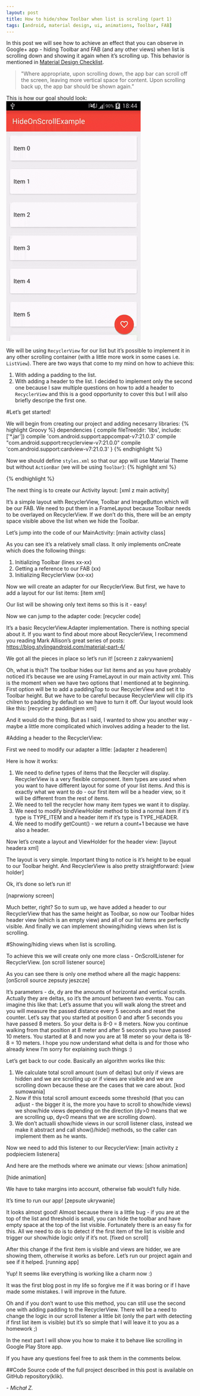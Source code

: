```yaml
---
layout: post
title: How to hide/show Toolbar when list is scroling (part 1)
tags: [android, material design, ui, animations, Toolbar, FAB]
---
```


In this post we will see how to achieve an effect that you can observe in Google+ app - hiding Toolbar and FAB (and any other views) when list is scrolling down and showing it again when it’s scrolling up. This behavior is mentioned in [Material Design Checklist].
> "Where appropriate, upon scrolling down, the app bar can scroll off the screen, leaving more vertical space for content. Upon scrolling back up, the app bar should be shown again.”

This is how our goal should look:
![Working example](/images/1/demo_gif.gif "Working example")


We will be using `RecyclerView` for our list but it’s possible to implement it in any other scrolling container (with a little more work in some cases i.e. `ListView`).
There are two ways that come to my mind on how to achieve this:
1. With adding a padding to the list. 
2. With adding a header to the list.
I decided to implement only the second one because I saw multiple questions on how to add a header to `RecyclerView` and this is a good opportunity to cover this but I will also briefly descripe the first one.

#Let’s get started!

We will begin from creating our project and adding necesarry libraries:
{% highlight Groovy %}
dependencies {
  compile fileTree(dir: 'libs', include: ['*.jar'])
  compile 'com.android.support:appcompat-v7:21.0.3'
  compile "com.android.support:recyclerview-v7:21.0.0"
  compile 'com.android.support:cardview-v7:21.0.3'
} 
 {% endhighlight %}

Now we should define `styles.xml` so that our app will use Material Theme but without `ActionBar` (we will be using `Toolbar`):
{% highlight xml %}
<style name="AppTheme" parent="Theme.AppCompat.Light.NoActionBar">
  <item name="colorPrimary">@color/color_primary</item>
  <item name="colorPrimaryDark">@color/color_primary_dark</item>
</style>
 {% endhighlight %}

The next thing is to create our Activity layout:
[xml z main activity]

It’s a simple layout with RecyclerView, Toolbar and ImageButton which will be our FAB. We need to put them in a FrameLayout because Toolbar needs to be overlayed on RecyclerView. If we don’t do this, there will be an empty space visible above the list when we hide the Toolbar.

Let’s jump into the code of our MainActivity:
[main activity class]

As you can see it’s a relatively small class. It only implements onCreate which does the following things:
1. Initializing Toolbar (lines xx-xx)
2. Getting a reference to our FAB (xx)
3. Initializing RecyclerView (xx-xx)

Now we will create an adapter for our RecyclerView. But first, we have to add a layout for our list items:
[item xml]

Our list will be showing only text items so this is it - easy!

Now we can jump to the adapter code:
[recycler code]

It’s a basic RecyclerView.Adapter implementation. There is nothing special about it. If you want to find about more about RecyclerView, I recommend you reading Mark Allison’s great series of posts: https://blog.stylingandroid.com/material-part-4/

We got all the pieces in place so let’s run it!
[screen z zakrywaniem]

Oh, what is this?! The toolbar hides our list items and as you have probably noticed it’s because we are using FrameLayout in our main activity xml. This is the moment when we have two options that I mentioned at te beginning.
First option will be to add a paddingTop to our RecyclerView and set it to Toolbar height. But we have to be careful because RecyclerView will clip it’s chilren to padding by default so we have to turn it off. Our layout would look like this:
[recycler z paddingiem xml]

And it would do the thing. But as I said, I wanted to show you another way - maybe a little more complicated which involves adding a header to the list.

#Adding a header to the RecyclerView:

First we need to modify our adapter a little:
[adapter z headerem]

Here is how it works:
1. We need to define types of items that the Recycler will display. RecyclerView is a very flexible component. Item types are used when you want to have different layout for some of your list items. And this is exactly what we want to do - our first item will be a header view, so it will be different from the rest of items.
2. We need to tell the recycler how many item types we want it to display.
3. We need to modify bindViewHolder method to bind a normal item if it’s type is TYPE_ITEM and a header item if it’s type is TYPE_HEADER.
4. We need to modify getCount() - we return a count+1 because we have also a header.

Now let’s create a layout and ViewHolder for the header view:
[layout headera xml]

The layout is very simple. Important thing to notice is it’s height to be equal to our Toolbar height. And RecyclerView is also pretty straightforward:
[view holder]

Ok, it’s done so let’s run it!

[naprwiony screen]

Much better, right?
So to sum up, we have added a header to our RecyclerView that has the same height as Toolbar, so now our Toolbar hides header view (which is an empty view) and all of our list items are perfectly visible.
And finally we can implement showing/hiding views when list is scrolling.

#Showing/hiding views when list is scrolling.

To achieve this we will create only one more class - OnScrollListener for RecyclerView.
[on scroll listener source]

As you can see there is only one method where all the magic happens:
[onScroll source zepsuty jeszcze]

It’s parameters - dx, dy are the amounts of horizontal and vertical scrolls. Actually they are deltas, so it’s the amount between two events.
You can imagine this like that:
Let’s assume that you will walk along the street and you will measure the passed distance every 5 seconds and reset the counter. Let’s say that you started at position 0 and after 5 seconds you have passed 8 meters. So your delta is 8-0 = 8 meters. Now you continue walking from that position at 8 meter and after 5 seconds you have passed 10 meters. You started at 8 and now you are at 18 meter so your delta is 18-8 = 10 meters. I hope you now understand what delta is and for those who already knew I’m sorry for explaining such things :)

Let’s get back to our code. Basically an algorithm works like this:
1. We calculate total scroll amount (sum of deltas) but only if views are hidden and we are scrolling up or if views are visible and we are scrolling down because these are the cases that we care about.
[kod sumowania]
2. Now if this total scroll amount exceeds some threshold (that you can adjust - the bigger it is, the more you have to scroll to show/hide views) we show/hide views depending on the direction (dy>0 means that we are scrolling up, dy<0 means that we are scrolling down).
3. We don’t actualli show/hide views in our scroll listener class, instead we make it abstract and call show()/hide() methods, so the caller can implement them as he wants.

Now we need to add this listener to our RecyclerView:
[main activity z podpieciem listenera]

And here are the methods where we animate our views:
[show animation]

[hide animation]

We have to take margins into account, otherwise fab would’t fully hide.

It’s time to run our app!
[zepsute ukrywanie]

It looks almost good! Almost because there is a little bug - if you are at the top of the list and threshold is small, you can hide the toolbar and have empty space at the top of the list visible. Fortunately there is an easy fix for this. All we need to do is to detect if the first item of the list is visible and trigger our show/hide logic only if it’s not.
[fixed on scroll]

After this change if the first item is visible and views are hidder, we are showing them, otherwise it works as before. Let’s run our project again and see if it helped.
[running app]

Yup! It seems like everything is working like a charm now :)

It was the first blog post in my life so forgive me if it was boring or if I have made some mistakes. I will improve in the future.

Oh and if you don’t want to use this method, you can still use the second one with adding padding to the RecyclerView. There will be a need to change the logic in our scroll listener a little bit (only the part with detecting if first list item is visible) but it’s so simple that I will leave it to you as a homework ;)

In the next part I will show you how to make it to behave like scrolling in Google Play Store app.

If you have any questions feel free to ask them in the comments below.

##Code
Source code of the full project described in this post is available on GitHub repository(klik).

 *- Michał Z.*

[Material Design Checklist]:http://android-developers.blogspot.com/2014/10/material-design-on-android-checklist.html
